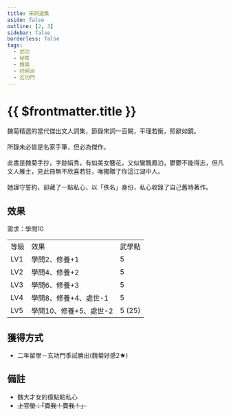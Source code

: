 ```yaml
---
title: 宋詞選集
aside: false
outline: [2, 3]
sidebar: false
borderless: false
tags:
  - 武功
  - 秘笈
  - 魏菊
  - 崆峒派
  - 玄功門
---
```


# {{ $frontmatter.title }}

<BookItemIcon :size="`medium`" :needLink="false" :no="8105" :style="'float: right;'" />

魏菊精選的當代傑出文人詞集，節錄宋詞一百闕，平理若衡，照辭如鏡。
<br><br>
所錄未必皆是名家手筆，但必為傑作。
<br><br>
此書是魏菊手抄，字跡娟秀，有如美女簪花，又似鸞飄鳳泊，鬱鬱不能得志，但凡文人雅士，見此冊無不欣喜若狂，唯獨贈了你這江湖中人。
<br><br>
她謹守誓約，卻藏了一點私心，以「佚名」身份，私心收錄了自己舊時著作。
<br clear="all" />

## 效果

需求：學問10

<table>
    <tr>
        <td>等級</td>
        <td>效果</td>
        <td>武學點</td>
    </tr>
    <tr>
        <td>LV1</td>
        <td>學問2、修養+1</td>
        <td>5</td>
    </tr>
    <tr>
        <td>LV2</td>
        <td>學問4、修養+2</td>
        <td>5</td>
    </tr>
    <tr>
        <td>LV3</td>
        <td>學問6、修養+3</td>
        <td>5</td>
    </tr>
    <tr>
        <td>LV4</td>
        <td>學問8、修養+4、處世-1</td>
        <td>5</td>
    </tr>
    <tr>
        <td>LV5</td>
        <td>學問10、修養+5、處世-2</td>
        <td>5 (25)</td>
    </tr>
</table>

## 獲得方式

- 二年留學－玄功門季試勝出(魏菊好感2★)

## 備註

- 魏大才女的億點點私心
- ~~上官螢：「賣我！賣我！」~~